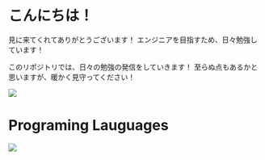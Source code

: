 # こんにちは！

見に来てくれてありがとうございます！
エンジニアを目指すため、日々勉強しています！

このリポジトリでは、日々の勉強の発信をしていきます！
至らぬ点もあるかと思いますが、暖かく見守ってください！

![](https://github-readme-stats.vercel.app/api/top-langs?username=f-nari)

# Programing Lauguages

![](https://skillicons.dev/icons?i=html,css,js,typescript,nextjs,react)
